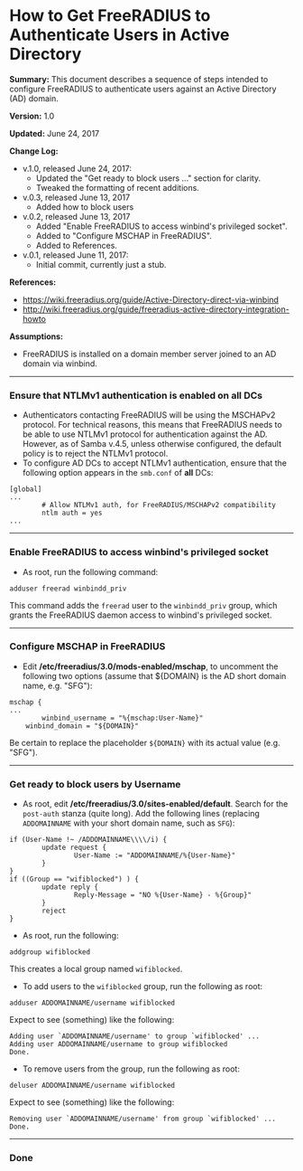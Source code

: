 # How to Get FreeRADIUS to Authenticate Users in Active Directory

__Summary:__
This document describes a sequence of steps intended to configure FreeRADIUS
to authenticate users against an Active Directory (AD) domain.

__Version:__ 1.0

__Updated:__ June 24, 2017

__Change Log:__
+ v.1.0, released June 24, 2017:
  - Updated the "Get ready to block users ..." section for clarity.
  - Tweaked the formatting of recent additions.
+ v.0.3, released June 13, 2017
  - Added how to block users
+ v.0.2, released June 13, 2017
  - Added "Enable FreeRADIUS to access winbind's privileged socket".
  - Added to "Configure MSCHAP in FreeRADIUS".
  - Added to References.
+ v.0.1, released June 11, 2017:
  - Initial commit, currently just a stub.

__References:__
+ https://wiki.freeradius.org/guide/Active-Directory-direct-via-winbind
+ http://wiki.freeradius.org/guide/freeradius-active-directory-integration-howto

__Assumptions:__
+ FreeRADIUS is installed on a domain member server joined to an AD domain
  via winbind.

---
### Ensure that NTLMv1 authentication is enabled on all DCs
+ Authenticators contacting FreeRADIUS will be using the MSCHAPv2 protocol.
  For technical reasons, this means that FreeRADIUS needs to be able to use
  NTLMv1 protocol for authentication against the AD. However, as of Samba
  v.4.5, unless otherwise configured, the default policy is to reject the
  NTLMv1 protocol.
+ To configure AD DCs to accept NTLMv1 authentication, ensure that the
  following option appears in the `smb.conf` of **all** DCs:
```
[global]
...
        # Allow NTLMv1 auth, for FreeRADIUS/MSCHAPv2 compatibility
        ntlm auth = yes
...
```

---
### Enable FreeRADIUS to access winbind's privileged socket
+ As root, run the following command:
```
adduser freerad winbindd_priv
```
This command adds the `freerad` user to the `winbindd_priv` group, which
grants the FreeRADIUS daemon access to winbind's privileged socket.

---
### Configure MSCHAP in FreeRADIUS
+ Edit __/etc/freeradius/3.0/mods-enabled/mschap__, to uncomment the following
  two options (assume that ${DOMAIN} is the AD short domain name, e.g. "SFG"):
```
mschap {
...
        winbind_username = "%{mschap:User-Name}"
	winbind_domain = "${DOMAIN}"
```
Be certain to replace the placeholder `${DOMAIN}` with its actual value (e.g.
"SFG").

---
### Get ready to block users by Username
+ As root, edit __/etc/freeradius/3.0/sites-enabled/default__.
  Search for the `post-auth` stanza (quite long).
  Add the following lines (replacing `ADDOMAINNAME` with your
  short domain name, such as `SFG`):
```
if (User-Name !~ /ADDOMAINNAME\\\\/i) {
        update request {
                User-Name := "ADDOMAINNAME/%{User-Name}"
        }
}
if ((Group == "wifiblocked") ) {
        update reply {
                Reply-Message = "NO %{User-Name} - %{Group}"
        }
        reject
}
```
+ As root, run the following:
```
addgroup wifiblocked
```
This creates a local group named `wifiblocked`.
+ To add users to the `wifiblocked` group, run the following as root:
```
adduser ADDOMAINNAME/username wifiblocked
```
Expect to see (something) like the following:
```
Adding user `ADDOMAINNAME/username' to group `wifiblocked' ...
Adding user ADDOMAINNAME/username to group wifiblocked
Done.
```
+ To remove users from the group, run the following as root:
```
deluser ADDOMAINNAME/username wifiblocked
```
Expect to see (something) like the following:
```
Removing user `ADDOMAINNAME/username' from group `wifiblocked' ...
Done.
```

---
### Done

